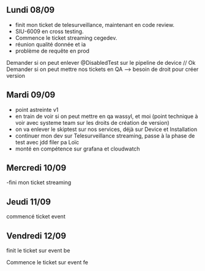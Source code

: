 ## Lundi 08/09

- finit mon ticket de telesurveillance, maintenant en code review. 
- SIU-6009 en cross testing.
- Commence le ticket streaming cegedev.
- réunion qualité donnée et ia
- problème de requête en prod

Demander si on peut enlever @DisabledTest sur le pipeline de device // Ok
Demander si on peut mettre nos tickets en QA --> besoin de droit pour créer version

## Mardi 09/09

- point astreinte v1
- en train de voir si on peut mettre en qa wassyl, et moi (point technique à voir avec systeme team sur les droits de création de version)
- on va enlever le skiptest sur nos services, déjà sur Device et Installation
- continuer mon dev sur Telesurveillance streaming, passe à la phase de test avec jdd filer pa Loïc 
- monté en compétence sur grafana et cloudwatch

## Mercredi 10/09

-fini mon ticket streaming

## Jeudi 11/09

commencé ticket event

## Vendredi 12/09

finit le ticket sur event be

Commence le ticket sur event fe

